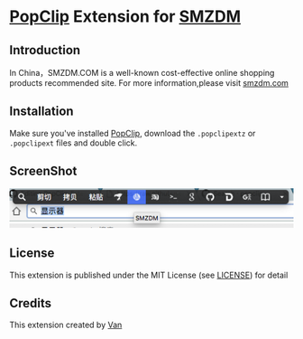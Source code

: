 # [PopClip](https://pilotmoon.com/popclip/) Extension for [SMZDM](http://www.smzdm.com/)      

## Introduction
In China，SMZDM.COM is a well-known cost-effective online shopping products recommended site.
For more information,please visit [smzdm.com](http://www.smzdm.com/zhaopin/about/)

## Installation

Make sure you've installed [PopClip](https://pilotmoon.com/popclip/), download the `.popclipextz` or `.popclipext` files and double click.

## ScreenShot
![ScreenShot](https://github.com/iVanPan/PopClip-Extension-SMZDM/blob/master/screenshot.png)


## License

This extension is published under the MIT License (see [LICENSE](https://github.com/iVanPan/PopClip-Extension-SMZDM/blob/master/LICENSE)) for detail

## Credits
This extension created by [Van](https://github.com/iVanPan)

